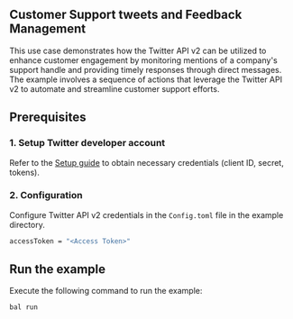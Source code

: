 ## Customer Support tweets and Feedback Management

This use case demonstrates how the Twitter API v2 can be utilized to enhance customer engagement by monitoring mentions of a company's support handle and providing timely responses through direct messages. The example involves a sequence of actions that leverage the Twitter API v2 to automate and streamline customer support efforts.

## Prerequisites

### 1. Setup Twitter developer account

Refer to the [Setup guide](https://central.ballerina.io/ballerinax/twitter/latest#setup-guide) to obtain necessary credentials (client ID, secret, tokens).

### 2. Configuration

Configure Twitter API v2 credentials in the `Config.toml` file in the example directory.

```bash
accessToken = "<Access Token>"
```

## Run the example

Execute the following command to run the example:

```bash
bal run
```